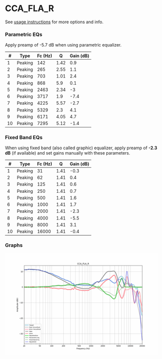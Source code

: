 # CCA_FLA_R
See [usage instructions](https://github.com/jaakkopasanen/AutoEq#usage) for more options and info.

### Parametric EQs
Apply preamp of -5.7 dB when using parametric equalizer.

|   # | Type    |   Fc (Hz) |    Q |   Gain (dB) |
|-----|---------|-----------|------|-------------|
|   1 | Peaking |       142 | 1.42 |         0.9 |
|   2 | Peaking |       265 | 2.55 |         1.1 |
|   3 | Peaking |       703 | 1.01 |         2.4 |
|   4 | Peaking |       868 | 5.9  |         0.1 |
|   5 | Peaking |      2463 | 2.34 |        -3   |
|   6 | Peaking |      3717 | 1.9  |        -7.4 |
|   7 | Peaking |      4225 | 5.57 |        -2.7 |
|   8 | Peaking |      5329 | 2.3  |         4.1 |
|   9 | Peaking |      6171 | 4.05 |         4.7 |
|  10 | Peaking |      7295 | 5.12 |        -1.4 |

### Fixed Band EQs
When using fixed band (also called graphic) equalizer, apply preamp of **-2.3 dB** (if available) and set gains manually with these parameters.

|   # | Type    |   Fc (Hz) |    Q |   Gain (dB) |
|-----|---------|-----------|------|-------------|
|   1 | Peaking |        31 | 1.41 |        -0.3 |
|   2 | Peaking |        62 | 1.41 |         0.4 |
|   3 | Peaking |       125 | 1.41 |         0.6 |
|   4 | Peaking |       250 | 1.41 |         0.7 |
|   5 | Peaking |       500 | 1.41 |         1.6 |
|   6 | Peaking |      1000 | 1.41 |         1.7 |
|   7 | Peaking |      2000 | 1.41 |        -2.3 |
|   8 | Peaking |      4000 | 1.41 |        -5.5 |
|   9 | Peaking |      8000 | 1.41 |         3.1 |
|  10 | Peaking |     16000 | 1.41 |        -0.4 |

### Graphs
![](./CCA_FLA_R.png)
